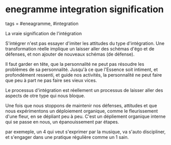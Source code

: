 # enegramme integration signification
tags = #eneagramme, #integration

La vraie signification de l'intégration

S'intégrer n'est pas essayer d'imiter les attitudes du type d'intégration.
Une transformation réelle implique un laisser aller des schémas d'égo et de défenses, et non ajouter de nouveaux schémas (de défense).

Il faut garder en tête, que la personnalité ne peut pas résoudre les problèmes de sa personnalité. Jusqu'à ce que l'Essence soit intiment, et profondément ressenti, et guide nos activités, la personnalité ne peut faire que peu à part ne pas faire ses vieux vices.

Le processus d'intégration est réellement un processus de laisser aller des aspects de otre type qui nous bloque.

Une fois que nous stoppons de maintenir nos défenses, attitudes et que nous expérimentons un déploiement organique, comme le fleurissement d'une fleur, en se dépliant peu à peu.
C'est un dépliement organique interne qui se passe en nous, un épanouissement par étapes.

par exemeple, un 4 qui veut s'exprimer par la musique, va s'auto discipliner, et s'engager dans une pratique régulière comme un 1 sain.

